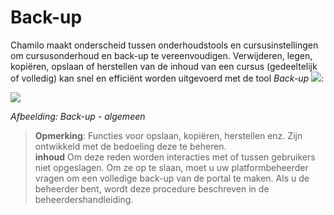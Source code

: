 # Back-up

Chamilo maakt onderscheid tussen onderhoudstools en cursusinstellingen om cursusonderhoud en back-up te vereenvoudigen. Verwijderen, legen, kopiëren, opslaan of herstellen van de inhoud van een cursus (gedeeltelijk of volledig) kan snel en efficiënt worden uitgevoerd met de tool *Back-up* ![](../../.gitbook/assets/graphics329%20%283%29.gif):

![](../../.gitbook/assets/images250%20%283%29.png)

*Afbeelding: Back-up - algemeen*

> **Opmerking**: Functies voor opslaan, kopiëren, herstellen enz. Zijn ontwikkeld met de bedoeling deze te beheren.<br>**inhoud** Om deze reden worden interacties met of tussen gebruikers niet opgeslagen. Om ze op te slaan, moet u uw platformbeheerder vragen om een volledige back-up van de portal te maken. Als u de beheerder bent, wordt deze procedure beschreven in de beheerdershandleiding.
